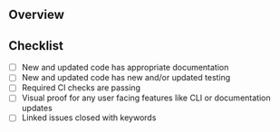 <!--
Please read and fill out this form before submitting your PR.

Please make sure you have reviewed our contributors guide before submitting your
first PR.
-->

## Overview

<!-- 
Please provide an explanation of the PR, including the appropriate context,
background, goal, and rationale. If there is an issue with this information,
please provide a tl;dr and link the issue. 
-->

## Checklist

<!-- 
Please complete the checklist to ensure that the PR is ready to be reviewed.

IMPORTANT:
PRs should be left in Draft until the below checklist is completed.
-->

- [ ] New and updated code has appropriate documentation
- [ ] New and updated code has new and/or updated testing
- [ ] Required CI checks are passing
- [ ] Visual proof for any user facing features like CLI or documentation updates
- [ ] Linked issues closed with keywords
